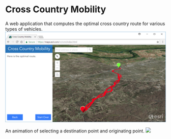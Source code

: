 # Cross Country Mobility
A web application that computes the optimal cross country route for various types of vehicles.
![](./media/ccm.png)

An animation of selecting a destination point and originating point.
![](./media/ccm.gif)
